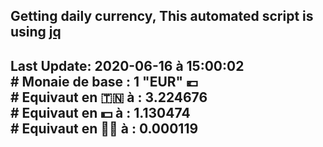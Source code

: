 ## Getting daily currency, This automated script is using [jq](https://stedolan.github.io/jq/)
## Last Update:  2020-06-16 à 15:00:02 </br># Monaie de base : 1 "EUR" 💶 </br> # Equivaut en 🇹🇳 à :  3.224676 </br> # Equivaut en 💵 à : 1.130474</br> # Equivaut en 🐱‍💻 à :  0.000119
